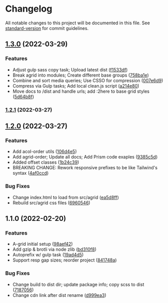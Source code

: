# Changelog

All notable changes to this project will be documented in this file. See [standard-version](https://github.com/conventional-changelog/standard-version) for commit guidelines.

## [1.3.0](https://github.com/icanteven-code/alpha-grid/compare/v1.2.1...v1.3.0) (2022-03-29)


### Features

* Adjust gulp sass copy task; Upload latest dist ([f1533df](https://github.com/icanteven-code/alpha-grid/commit/f1533dfa06d2f0ad3aa0a9b80ec83e4a78424a9f))
* Break agrid into modules; Create different base groups ([758ba1e](https://github.com/icanteven-code/alpha-grid/commit/758ba1e6351fff088fe2e4228787b0c78887c3fb))
* Combine and sort media queries; Use CSSO for compression ([007e6d9](https://github.com/icanteven-code/alpha-grid/commit/007e6d96ad29035203c4a21f13a15a50778c70a1))
* Compress via Gulp tasks; Add local clean.js script ([a214e80](https://github.com/icanteven-code/alpha-grid/commit/a214e8012d652aa12362028775b5ce3585dad140))
* Move docs to /dist and handle urls; add :2here to base grid styles ([5d64b8f](https://github.com/icanteven-code/alpha-grid/commit/5d64b8fe77f938832cdf77f638f3803a43c6fc65))

### [1.2.1](https://github.com/icanteven-code/alpha-grid/compare/v1.2.0...v1.2.1) (2022-03-27)

## [1.2.0](https://github.com/icanteven-code/alpha-grid/compare/v1.1.0...v1.2.0) (2022-03-27)


### Features

* Add acol-order utils ([106d4e5](https://github.com/icanteven-code/alpha-grid/commit/106d4e54c7aacd0098064f4a432bc6a91bfee5ed))
* Add agrid-order; Update all docs; Add Prism code exaples ([9385c5d](https://github.com/icanteven-code/alpha-grid/commit/9385c5d470ca0a5807a399edb565b5f9213c818f))
* Added offset classes ([1b24c39](https://github.com/icanteven-code/alpha-grid/commit/1b24c39a450fb99a0d989388a05c54ccc1a19f1d))
* BREAKING CHANGE: Rework responsive prefixes to be like Tailwind's syntax ([4af0ccd](https://github.com/icanteven-code/alpha-grid/commit/4af0ccd1848952721d2e3cec824549413fa7a696))


### Bug Fixes

* Change index.html to load from src/agrid ([ea5d8ff](https://github.com/icanteven-code/alpha-grid/commit/ea5d8ffda9a843197989d439944f182b67733a2c))
* Rebuild src/agrid css files ([6960546](https://github.com/icanteven-code/alpha-grid/commit/696054628086171345e884d8bbca83a79cf8108d))

## 1.1.0 (2022-02-20)


### Features

* A-grid initial setup ([98aef42](https://github.com/icanteven-code/alpha-grid/commit/98aef42c9bf0e0fde6e33bce7332fe116b471b83))
* Add gzip & brotli via node zlib ([bd310f8](https://github.com/icanteven-code/alpha-grid/commit/bd310f8b5fa34fe760075f22f45d9128913f7537))
* Autoprefix w/ gulp task ([19ad4d5](https://github.com/icanteven-code/alpha-grid/commit/19ad4d5e5c12fd2f2a3949459bf54a2950e4a766))
* Support resp gap sizes; reorder project ([841748a](https://github.com/icanteven-code/alpha-grid/commit/841748aaa135aa186bd42e98f2d74c8f4f58a36f))


### Bug Fixes

* Change build to dist dir; update package info; copy scss to dist ([7187056](https://github.com/icanteven-code/alpha-grid/commit/718705616db9049a3d97e1c805444d683e0816c6))
* Change cdn link after dist rename ([d999ea3](https://github.com/icanteven-code/alpha-grid/commit/d999ea397b408ae133465dc0bdbe17c8a9f7d389))
